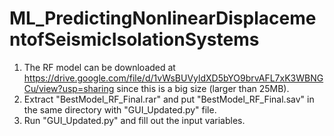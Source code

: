 # ML_PredictingNonlinearDisplacementofSeismicIsolationSystems
1. The RF model can be downloaded at https://drive.google.com/file/d/1vWsBUVyldXD5bYO9brvAFL7xK3WBNGCu/view?usp=sharing since this is a big size (larger than 25MB).
2. Extract "BestModel_RF_Final.rar" and put "BestModel_RF_Final.sav" in the same directory with "GUI_Updated.py" file.
3. Run "GUI_Updated.py" and fill out the input variables.
